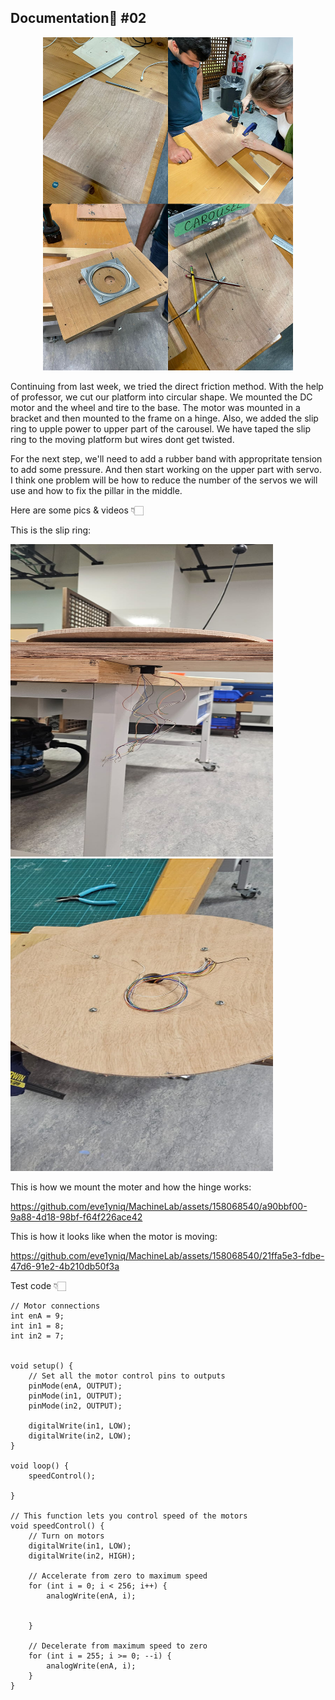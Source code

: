 ## Documentation🎠 #02

<p align="center">
<img  width="400" alt="Measurements" src="https://github.com/eve1yniq/MachineLab/blob/main/image/feb19/workinprogress.jpg">
</p>

Continuing from last week, we tried the direct friction method. With the help of professor, we cut our platform into circular shape. 
We mounted the DC motor and the wheel and tire to the base. The motor was mounted in a bracket and then mounted to the frame on a hinge. Also, we added the slip ring to upple power to upper part of the carousel. We have taped the slip ring to the moving platform but wires dont get twisted. 

For the next step, we'll need to add a rubber band with appropritate tension to add some pressure. And then start working on the upper part with servo. I think one problem will be how to reduce the number of the servos we will use and how to fix the pillar in the middle.

Here are some pics & videos 👇🏻

This is the slip ring:

<img src= "https://github.com/eve1yniq/MachineLab/blob/main/image/feb19/slip_ring_01.jpeg" width = "420" height = "500">  <img src= "https://github.com/eve1yniq/MachineLab/blob/main/image/feb19/slip_ring_02.jpeg" width = "420" height = "500">

This is how we mount the moter and how the hinge works:

https://github.com/eve1yniq/MachineLab/assets/158068540/a90bbf00-9a88-4d18-98bf-f64f226ace42

This is how it looks like when the motor is moving:

https://github.com/eve1yniq/MachineLab/assets/158068540/21ffa5e3-fdbe-47d6-91e2-4b210db50f3a

Test code 👇🏻
```
// Motor connections
int enA = 9;
int in1 = 8;
int in2 = 7;


void setup() {
	// Set all the motor control pins to outputs
	pinMode(enA, OUTPUT);
	pinMode(in1, OUTPUT);
	pinMode(in2, OUTPUT);

	digitalWrite(in1, LOW);
	digitalWrite(in2, LOW);
}

void loop() {
	speedControl();
  
}

// This function lets you control speed of the motors
void speedControl() {
	// Turn on motors
	digitalWrite(in1, LOW);
	digitalWrite(in2, HIGH);
	
	// Accelerate from zero to maximum speed
	for (int i = 0; i < 256; i++) {
		analogWrite(enA, i);


	}
	
	// Decelerate from maximum speed to zero
	for (int i = 255; i >= 0; --i) {
		analogWrite(enA, i);
	}
}
```

